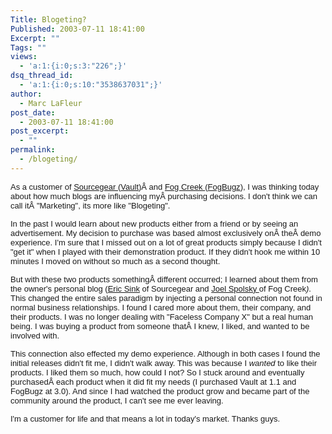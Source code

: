 ```yaml
---
Title: Blogeting?
Published: 2003-07-11 18:41:00
Excerpt: ""
Tags: ""
views:
  - 'a:1:{i:0;s:3:"226";}'
dsq_thread_id:
  - 'a:1:{i:0;s:10:"3538637031";}'
author:
  - Marc LaFleur
post_date:
  - 2003-07-11 18:41:00
post_excerpt:
  - ""
permalink:
  - /blogeting/
---
```

<p><span class="281540118-11072003"><font face="Arial" size="2">As a customer of <a href="http://www.sourcegear.com">Sourcegear </a>(<a href="http://www.sourcegear.com/vault">Vault</a>)Â and <a href="http://www.fogcreek.com">Fog Creek </a>(<a href="http://www.fogcreek.com/FogBUGZ">FogBugz</a>), I was thinking today about 
how much blogs are influencing myÂ purchasing decisions. I don't think we 
can call itÂ "Marketing", its more like "Blogeting". </font></span></p>
<p><span class="281540118-11072003"></span><span class="281540118-11072003"><font face="Arial" size="2">In the past I would learn about new products either from a 
friend or by seeing an advertisement. My decision to purchase was based almost 
exclusively onÂ theÂ demo experience. I'm sure that I missed out on a 
lot of great products simply because I didn't "get it" when I played with their 
demonstration product. If they didn't hook me within 10 minutes I moved on 
without so much as a second thought.</font></span></p>
<p><span class="281540118-11072003"><font face="Arial" size="2">But with these two 
products somethingÂ different occurred; I learned about them from the 
owner's personal blog (<a href="http://software.ericsink.com/index.html">Eric 
Sink</a> of Sourcegear and <a href="http://www.joelonsoftware.com/index.html">Joel Spolsky </a>of Fog 
Creek<em>)</em>. This changed the entire sales paradigm by injecting a personal 
connection not found in normal business relationships. I found I cared more 
about them, their company, and their products. I was no longer dealing with 
"Faceless Company X" but a real human being. I was buying a product from someone 
thatÂ I knew, I liked, and wanted to be involved with. </font></span></p>
<p><span class="281540118-11072003"><font face="Arial" size="2">This connection also 
effected my demo experience. Although in both cases I found the initial releases 
didn't fit me, I didn't walk away. This was because I <em>wanted</em> to like 
their products. I liked them so much, how could I not? So I stuck around and 
eventually purchasedÂ each product when it did fit my needs (I purchased 
Vault at 1.1 and FogBugz at 3.0). And since I had watched the product grow and 
became part of the community around the product, I can't see me ever leaving. 
</font></span></p>
<p><span class="281540118-11072003"><font face="Arial" size="2">I'm a customer for 
life and that means a lot in today's market. Thanks 
guys.</font></span></p>